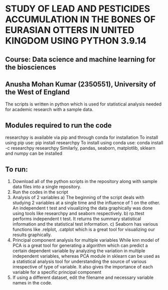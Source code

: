 # STUDY OF LEAD AND PESTICIDES ACCUMULATION IN THE BONES OF EURASIAN OTTERS IN UNITED KINGDOM USING PYTHON 3.9.14 #
## Course: Data science and machine learning for the biosciences
## Anusha Mohan Kumar (2350551), University of the West of England


The scripts is written in python which is used for statistical analysis needed for academic research with a sample data.

## Modules required to run the code ##

researchpy is available via pip and through conda for installation
To install using pip use: pip install researchpy
To install using conda use: conda install -c researchpy researchpy
Similarly, pandas, seaborn, matplotlib, sklearn and numpy can be installed

## To run: 
1. Download all of the python scripts in the repository along with sample data files into a single repository. 
2. Run the codes in the script 
3. Analysis of 2 variables 
      a) The beginning of the script deals with studying 2 variables at a single time and the influence of 1 on the other. An independent t test and visualizing the data graphically          was done using tools like researchpy and seaborn respectively. 
      b) rp.ttest performs independent t test. It returns the summary statistical information and the statistical test information. 
      c) Seaborn has various functions like .relplot, .catplot which is a great tool for visualizing our results graphically.
4. Principal component analysis for multiple variables
   While knn model of PCA is a great tool for generating a algorithm which can predict a certain dependent variable by analyzing the variation in multiple independent variables,   whereas PCA module in sklearn can be used as a statistical analysis tool for understanding the source of various irrespective of type of variable. It also gives the importance of each variable for a specific principal component
5. If using a different dataset, edit the filename and necessary variable names in the code. 













 































 






 















